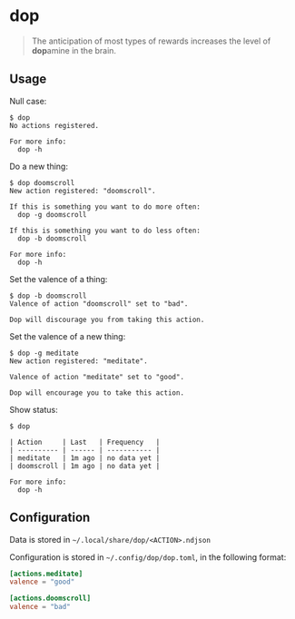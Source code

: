 # dop

>The anticipation of most types of rewards increases the level of **dop**amine in the brain.

## Usage

Null case:

```
$ dop
No actions registered.

For more info:
  dop -h
```

Do a new thing:

```
$ dop doomscroll
New action registered: "doomscroll".

If this is something you want to do more often:
  dop -g doomscroll

If this is something you want to do less often:
  dop -b doomscroll

For more info:
  dop -h
```

Set the valence of a thing:

```
$ dop -b doomscroll
Valence of action "doomscroll" set to "bad".

Dop will discourage you from taking this action.
```

Set the valence of a new thing:

```
$ dop -g meditate
New action registered: "meditate".

Valence of action "meditate" set to "good".

Dop will encourage you to take this action.
```

Show status:

```
$ dop

| Action     | Last   | Frequency   |
| ---------- | ------ | ----------- |
| meditate   | 1m ago | no data yet |
| doomscroll | 1m ago | no data yet |

For more info:
  dop -h
```

## Configuration

Data is stored in `~/.local/share/dop/<ACTION>.ndjson`

Configuration is stored in `~/.config/dop/dop.toml`,
in the following format:

```toml
[actions.meditate]
valence = "good"

[actions.doomscroll]
valence = "bad"
```
